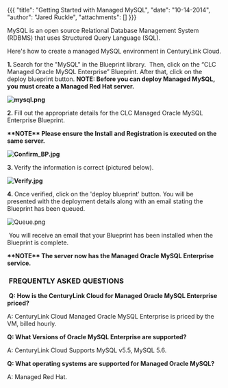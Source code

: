 {{{
  "title": "Getting Started with Managed MySQL",
  "date": "10-14-2014",
  "author": "Jared Ruckle",
  "attachments": []
}}}

<p>MySQL&nbsp;is an open source Relational Database Management System (RDBMS) that uses Structured Query Language (SQL).</p>
<p>Here's how to create a managed MySQL environment in CenturyLink Cloud.</p>
<p><strong>1. </strong>Search for the "MySQL" in the Blueprint library. &nbsp;Then, click on the “CLC Managed Oracle MySQL Enterprise” Blueprint. After that, click on the deploy blueprint button.&nbsp;<strong><strong>NOTE: Before you can deploy Managed MySQL, you must create a Managed Red Hat server.</strong></strong>
</p>
<p><strong><img src="https://t3n.zendesk.com/attachments/token/ipTUFXewdtsL8lJwQvDbHtuWG/?name=mysql.png" alt="mysql.png" /></strong>
</p>
<p><strong>2.&nbsp;</strong>Fill out the appropriate details for the CLC Managed Oracle MySQL Enterprise Blueprint.</p>
<p><strong>**NOTE** Please ensure the Install and Registration is executed on the same server.</strong>
</p>
<p><strong><img src="https://t3n.zendesk.com/attachments/token/Blrn1HQfw7DKphQM9DqG1sGCI/?name=Confirm_BP.jpg" alt="Confirm_BP.jpg" /></strong>
</p>
<p><strong>3. </strong>Verify the information is correct (pictured below).</p>
<p><strong><img src="https://t3n.zendesk.com/attachments/token/20hdlgqVN5CIbTpogRYRkVo7j/?name=Verify.jpg" alt="Verify.jpg" />&nbsp;</strong>
</p>
<p><strong>4.&nbsp;</strong>Once verified, click on the 'deploy blueprint' button. You will be presented with the deployment details along with an email stating the Blueprint has been queued.</p>
<p><img src="https://t3n.zendesk.com/attachments/token/C5O8dw2OTDdSxFq9KkktJspvC/?name=Queue.png" alt="Queue.png" />&nbsp;</p>
<p>&nbsp;You will receive an email that your Blueprint has been installed when the Blueprint is complete.</p>
<p><strong>**NOTE** The server now has the Managed Oracle MySQL Enterprise service.</strong>
</p>
<h3><strong>&nbsp;FREQUENTLY ASKED QUESTIONS</strong></h3>
<p>&nbsp;<strong>Q: How is the CenturyLink Cloud for Managed Oracle MySQL Enterprise priced?</strong>
</p>
<p>A: CenturyLink Cloud Managed Oracle MySQL Enterprise is priced by the VM, billed hourly.</p>
<p><strong>Q: What Versions of Oracle MySQL Enterprise are supported?</strong>
</p>
<p>A: CenturyLink Cloud Supports&nbsp;MySQL v5.5, MySQL 5.6.</p>
<p><strong>Q: What operating systems are supported for Managed Oracle MySQL?</strong>
</p>
<p>A: Managed Red Hat.</p>